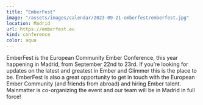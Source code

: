 ```yaml
---
title: "EmberFest"
image: "/assets/images/calendar/2023-09-21-emberfest/emberfest.jpg"
location: Madrid
url: https://emberfest.eu
kind: conference
color: aqua
---
```


EmberFest is the European Community Ember Conference, this year happening in
Madrid, from September 22nd to 23rd. If you’re looking for updates on the latest
and greatest in Ember and Glimmer this is the place to be. EmberFest is also a
great opportunity to get in touch with the European Ember Community (and friends
from abroad) and hiring Ember talent. Mainmatter is co-organizing the event and
our team will be in Madrid in full force!
